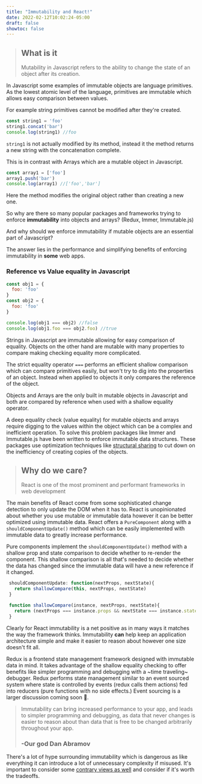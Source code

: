 ```yaml
---
title: "Immutability and React!"
date: 2022-02-12T10:02:24-05:00
draft: false
showtoc: false
---
```

>## What is it
> Mutability in Javascript refers to the ability to change the state of an object after its creation. 

In Javascript some examples of immutable objects are language primitives. As the lowest atomic level of the language, primitives are immutable which allows easy comparison between values.

For example string primitives cannot be modified after they're created.
```js
const string1 = 'foo'
string1.concat('bar')
console.log(string1) //foo
```
`string1` is not actually modified by its method, instead it the method returns a new string with the concatenation complete.

This is in contrast with Arrays which are a mutable object in Javascript.
```js
const array1 = ['foo']
array1.push('bar')
console.log(array1) //['foo','bar']
```
Here the method modifies the original object rather than creating a new one.

So why are there so many popular packages and frameworks trying to enforce **immutability** into objects and arrays? (Redux, Immer, Immutable.js)

And why should we enforce immutability if mutable objects are an essential part of Javascript?

The answer lies in the performance and simplifying benefits of enforcing immutability in **some** web apps.

### Reference vs Value equality in Javascript
```js
const obj1 = {
  foo: 'foo'
}
const obj2 = {
  foo: 'foo'
}

console.log(obj1 === obj2) //false
console.log(obj1.foo === obj2.foo) //true
```

Strings in Javascript are immutable allowing for easy comparison of equality. Objects on the other hand are mutable with many properties to compare making checking equality more complicated.

The strict equality operator `===` performs an efficient shallow comparison which can compare primitives easily, but won't try to dig into the properties of an object. Instead when applied to objects it only compares the reference of the object. 

Objects and Arrays are the only built in mutable objects in Javascript and both are compared by reference when used with a shallow equality operator.

A deep equality check (value equality) for mutable objects and arrays require digging to the values within the object which can be a complex and inefficient operation. To solve this problem packages like Immer and Immutable.js have been written to enforce immutable data structures. These packages use optimization techniques like [structural sharing](https://youtu.be/I7IdS-PbEgI) to cut down on the inefficiency of creating copies of the objects.

>## Why do we care?
> React is one of the most prominent and performant frameworks in web development 

The main benefits of React come from some sophisticated change detection to only update the DOM when it has to. React is unopinionated about whether you use mutable or immutable data however it can be better optimized using immutable data. 
React offers a `PureComponent` along with a `shouldComponentUpdate()` method which can be easily implemented with immutable data to greatly increase performance. 

Pure components implement the `shouldComponentUpdate()` method with a shallow prop and state comparison to decide whether to re-render the component. This shallow comparison is all that's needed to decide whether the data has changed since the immutable data will have a new reference if it changed. 

```js
 shouldComponentUpdate: function(nextProps, nextState){
   return shallowCompare(this, nextProps, nextState)
 }

 function shallowCompare(instance, nextProps, nextState){
   return (nextProps === instance.props && nextState === instance.state)
 }
```


Clearly for React immutability is a net positive as in many ways it matches the way the framework thinks. Immutability **can** help keep an application architecture simple and make it easier to reason about however one size doesn't fit all.

Redux is a frontend state management framework designed with immutable data in mind. It takes advantage of the shallow equality checking to offer benefits like simpler programming and debugging with a ~time traveling~ debugger. Redux performs state management similar to an event sourced system where state is controlled by events (redux calls them actions) fed into reducers (pure functions with no side effects.) Event sourcing is a larger discussion coming soon 🤌.

>Immutability can bring increased performance to your app, and leads to simpler programming and debugging, as data that never changes is easier to reason about than data that is free to be changed arbitrarily throughout your app.
> ### -Our god Dan Abramov 

There's a lot of hype surrounding immutability which is dangerous as like everything it can introduce a lot of unnecessary complexity if misused. It's important to consider some [contrary views as well](https://desalasworks.com/article/immutability-in-javascript-a-contrarian-view/) and consider if it's worth the tradeoffs.


